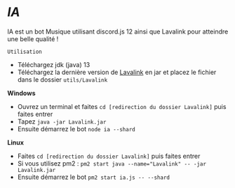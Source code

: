 # **_IA_**

IA est un bot Musique utilisant discord.js 12 ainsi que Lavalink pour atteindre une belle 
qualité !

```
Utilisation
```

* Téléchargez jdk (java) 13
* Téléchargez la dernière version de [Lavalink](https://github.com/Frederikam/Lavalink/releases) en jar et placez le fichier dans le dossier `utils/Lavalink`

**Windows** 
* Ouvrez un terminal et faites `cd [redirection du dossier Lavalink]` puis faites entrer
* Tapez `java -jar Lavalink.jar`
* Ensuite démarrez le bot `node ia --shard` 

**Linux** 
* Faites `cd [redirection du dossier Lavalink]` puis faites entrer
* Si vous utilisez pm2 : `pm2 start java --name="Lavalink" -- -jar Lavalink.jar`
* Ensuite démarrez le bot `pm2 start ia.js -- --shard`